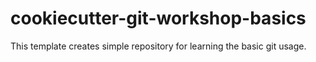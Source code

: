 # cookiecutter-git-workshop-basics
This template creates simple repository for learning the basic git usage.
